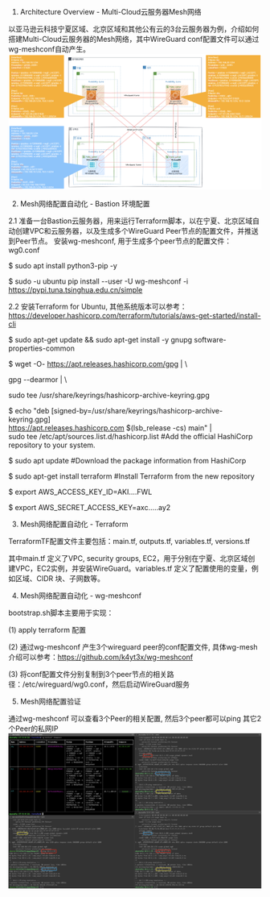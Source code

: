 1. Architecture Overview - Multi-Cloud云服务器Mesh网络

以亚马逊云科技宁夏区域、北京区域和其他公有云的3台云服务器为例，介绍如何搭建Multi-Cloud云服务器的Mesh网络，其中WireGuard conf配置文件可以通过wg-meshconf自动产生。
![Architecture Overview](https://github.com/jasonliu929/terraform-wgmesh4gcr/blob/main/images/overview.png)

2. Mesh网络配置自动化 - Bastion 环境配置

2.1 准备一台Bastion云服务器，用来运行Terraform脚本，以在宁夏、北京区域自动创建VPC和云服务器，以及生成多个WireGuard Peer节点的配置文件，并推送到Peer节点。
安装wg-meshconf, 用于生成多个peer节点的配置文件：wg0.conf

$ sudo apt install python3-pip -y

$ sudo -u ubuntu pip install --user -U wg-meshconf -i https://pypi.tuna.tsinghua.edu.cn/simple

2.2 安装Terraform for Ubuntu, 其他系统版本可以参考：https://developer.hashicorp.com/terraform/tutorials/aws-get-started/install-cli

$ sudo apt-get update && sudo apt-get install -y gnupg software-properties-common

$ wget -O- https://apt.releases.hashicorp.com/gpg | \\

gpg --dearmor | \\

sudo tee /usr/share/keyrings/hashicorp-archive-keyring.gpg

$ echo "deb [signed-by=/usr/share/keyrings/hashicorp-archive-keyring.gpg] \
https://apt.releases.hashicorp.com $(lsb_release -cs) main" | \
sudo tee /etc/apt/sources.list.d/hashicorp.list    #Add the official HashiCorp repository to your system.

$ sudo apt update                 #Download the package information from HashiCorp

$ sudo apt-get install terraform        #Install Terraform from the new repository

$ export AWS_ACCESS_KEY_ID=AKI....FWL

$ export AWS_SECRET_ACCESS_KEY=axc.....ay2



3. Mesh网络配置自动化 - Terraform

TerraformTF配置文件主要包括：main.tf, outputs.tf, variables.tf, versions.tf

其中main.tf 定义了VPC, security groups, EC2，用于分别在宁夏、北京区域创建VPC，EC2实例，并安装WireGuard。variables.tf 定义了配置使用的变量，例如区域、CIDR 块、子网数等。 

4. Mesh网络配置自动化 - wg-meshconf

bootstrap.sh脚本主要用于实现：

(1) apply terraform 配置

(2) 通过wg-meshconf 产生3个wireguard peer的conf配置文件, 具体wg-mesh介绍可以参考：https://github.com/k4yt3x/wg-meshconf

(3) 将conf配置文件分别复制到3个peer节点的相关路径：/etc/wireguard/wg0.conf，然后启动WireGuard服务

5. Mesh网络配置验证

通过wg-meshconf 可以查看3个Peer的相关配置, 然后3个peer都可以ping 其它2个Peer的私网IP
![Architecture Overview](https://github.com/jasonliu929/terraform-wgmesh4gcr/blob/main/images/validation.png)
